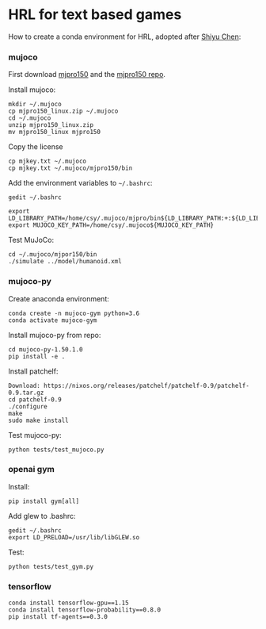 # HRL for text based games
How to create a conda environment for HRL, adopted after [Shiyu Chen](https://www.chenshiyu.top/blog/2019/06/19/Tutorial-Installation-and-Configuration-of-MuJoCo-Gym-Baselines/):



### mujoco 
First download [mjpro150](https://www.roboti.us/index.html) and the
[mjpro150 repo](https://github.com/openai/mujoco-py/releases/tag/1.50.1.0).

Install mujoco:
```
mkdir ~/.mujoco
cp mjpro150_linux.zip ~/.mujoco
cd ~/.mujoco
unzip mjpro150_linux.zip
mv mjpro150_linux mjpro150
```

Copy the license
```
cp mjkey.txt ~/.mujoco
cp mjkey.txt ~/.mujoco/mjpro150/bin
```

Add the environment variables to `~/.bashrc`:
```
gedit ~/.bashrc

export LD_LIBRARY_PATH=/home/csy/.mujoco/mjpro/bin${LD_LIBRARY_PATH:+:${LD_LIBRARY_PATH}}
export MUJOCO_KEY_PATH=/home/csy/.mujoco${MUJOCO_KEY_PATH}
```

Test MuJoCo:
```
cd ~/.mujoco/mjpor150/bin
./simulate ../model/humanoid.xml
```

### mujoco-py

Create anaconda environment:
```
conda create -n mujoco-gym python=3.6
conda activate mujoco-gym
```

Install mujoco-py from repo:
```
cd mujoco-py-1.50.1.0
pip install -e .
```

Install patchelf:
```
Download: https://nixos.org/releases/patchelf/patchelf-0.9/patchelf-0.9.tar.gz
cd patchelf-0.9
./configure
make
sudo make install
```

Test mujoco-py:
```
python tests/test_mujoco.py
```

### openai gym

Install:
```
pip install gym[all]
```

Add glew to .bashrc:
```
gedit ~/.bashrc
export LD_PRELOAD=/usr/lib/libGLEW.so
```
Test:
```
python tests/test_gym.py
```

### tensorflow

```
conda install tensorflow-gpu==1.15
conda install tensorflow-probability==0.8.0
pip install tf-agents==0.3.0
```

